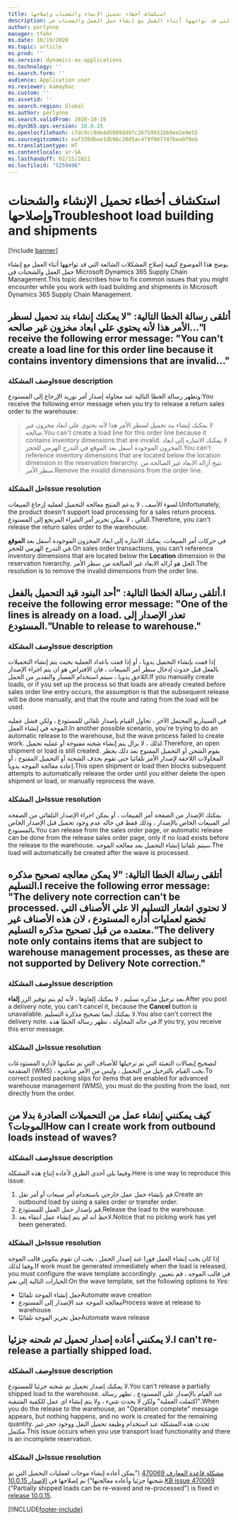 ```yaml
---
title: استكشاف أخطاء تحميل الإنشاء والشحنات وإصلاحها
description: يوضح هذا الموضوع كيفية إصلاح المشكلات الشائعة التي قد تواجهها أثناء العمل مع إنشاء حمل العمل والشحنات في Microsoft Dynamics 365 Supply Chain Management.
author: perlynne
manager: tfehr
ms.date: 10/19/2020
ms.topic: article
ms.prod: ''
ms.service: dynamics-ax-applications
ms.technology: ''
ms.search.form: ''
audience: Application user
ms.reviewer: kamaybac
ms.custom: ''
ms.assetid: ''
ms.search.region: Global
ms.author: perlynne
ms.search.validFrom: 2020-10-19
ms.dyn365.ops.version: 10.0.15
ms.openlocfilehash: c7dc9cc9de4d5089d497c36759931669ee2e9e55
ms.sourcegitcommit: eaf330dbee1db96c20d5ac479f007747bea079eb
ms.translationtype: HT
ms.contentlocale: ar-SA
ms.lasthandoff: 02/15/2021
ms.locfileid: "5259496"
---
```

# <a name="troubleshoot-load-building-and-shipments"></a><span data-ttu-id="4b5ad-103">استكشاف أخطاء تحميل الإنشاء والشحنات وإصلاحها</span><span class="sxs-lookup"><span data-stu-id="4b5ad-103">Troubleshoot load building and shipments</span></span>

[!include [banner](../includes/banner.md)]

<span data-ttu-id="4b5ad-104">يوضح هذا الموضوع كيفية إصلاح المشكلات الشائعة التي قد تواجهها أثناء العمل مع إنشاء حمل العمل والشحنات في Microsoft Dynamics 365 Supply Chain Management.</span><span class="sxs-lookup"><span data-stu-id="4b5ad-104">This topic describes how to fix common issues that you might encounter while you work with load building and shipments in Microsoft Dynamics 365 Supply Chain Management.</span></span>

## <a name="i-receive-the-following-error-message-you-cant-create-a-load-line-for-this-order-line-because-it-contains-inventory-dimensions-that-are-invalid"></a><span data-ttu-id="4b5ad-105">أتلقى رسالة الخطا التالية: "لا يمكنك إنشاء بند تحميل لسطر الأمر هذا لأنه يحتوي علي ابعاد مخزون غير صالحه..."</span><span class="sxs-lookup"><span data-stu-id="4b5ad-105">I receive the following error message: "You can't create a load line for this order line because it contains inventory dimensions that are invalid..."</span></span>

### <a name="issue-description"></a><span data-ttu-id="4b5ad-106">وصف المشكلة</span><span class="sxs-lookup"><span data-stu-id="4b5ad-106">Issue description</span></span>

<span data-ttu-id="4b5ad-107">وتظهر رسالة الخطا التالية عند محاولة إصدار أمر توريد الإرجاع إلى المستودع:</span><span class="sxs-lookup"><span data-stu-id="4b5ad-107">You receive the following error message when you try to release a return sales order to the warehouse:</span></span>

> <span data-ttu-id="4b5ad-108">لا يمكنك إنشاء بند تحميل لسطر الأمر هذا لأنه يحتوي علي ابعاد مخزون غير صالحه.</span><span class="sxs-lookup"><span data-stu-id="4b5ad-108">You can't create a load line for this order line because it contains inventory dimensions that are invalid.</span></span> <span data-ttu-id="4b5ad-109">لا يمكنك الاشاره إلى ابعاد المخزون الموجودة أسفل بعد الموقع في التدرج الهرمي للحجز.</span><span class="sxs-lookup"><span data-stu-id="4b5ad-109">You can't reference inventory dimensions that are located below the location dimension in the reservation hierarchy.</span></span> <span data-ttu-id="4b5ad-110">تتيح أزاله الابعاد غير الصالحة من سطر الأمر.</span><span class="sxs-lookup"><span data-stu-id="4b5ad-110">Remove the invalid dimensions from the order line.</span></span>

### <a name="issue-resolution"></a><span data-ttu-id="4b5ad-111">حل المشكلة</span><span class="sxs-lookup"><span data-stu-id="4b5ad-111">Issue resolution</span></span>

<span data-ttu-id="4b5ad-112">لسوء الأسف ، لا يدعم المنتج معالجه التحميل لعمليه إرجاع المبيعات.</span><span class="sxs-lookup"><span data-stu-id="4b5ad-112">Unfortunately, the product doesn't support load processing for a sales return process.</span></span> <span data-ttu-id="4b5ad-113">التالي ، لا يمكن تحرير أمر الشراء المرتجع إلى المستودع.</span><span class="sxs-lookup"><span data-stu-id="4b5ad-113">Therefore, you can't release the return sales order to the warehouse.</span></span>

<span data-ttu-id="4b5ad-114">في حركات أمر المبيعات، يمكنك الاشاره إلى ابعاد المخزون الموجودة أسفل بعد **الموقع** في التدرج الهرمي للحجز.</span><span class="sxs-lookup"><span data-stu-id="4b5ad-114">On sales order transactions, you can't reference inventory dimensions that are located below the **Location** dimension in the reservation hierarchy.</span></span> <span data-ttu-id="4b5ad-115">الحل هو أزاله الابعاد غير الصالحة من سطر الأمر.</span><span class="sxs-lookup"><span data-stu-id="4b5ad-115">The resolution is to remove the invalid dimensions from the order line.</span></span>

## <a name="i-receive-the-following-error-message-one-of-the-lines-is-already-on-a-load-unable-to-release-to-warehouse"></a><span data-ttu-id="4b5ad-116">أتلقى رسالة الخطا التالية: "أحد البنود قيد التحميل بالفعل.</span><span class="sxs-lookup"><span data-stu-id="4b5ad-116">I receive the following error message: "One of the lines is already on a load.</span></span> <span data-ttu-id="4b5ad-117">تعذر الإصدار إلى المستودع."</span><span class="sxs-lookup"><span data-stu-id="4b5ad-117">Unable to release to warehouse."</span></span>

### <a name="issue-description"></a><span data-ttu-id="4b5ad-118">وصف المشكلة</span><span class="sxs-lookup"><span data-stu-id="4b5ad-118">Issue description</span></span>

<span data-ttu-id="4b5ad-119">إذا قمت بإنشاء التحميل يدويا ، أو إذا قمت باعداد العملية بحيث يتم إنشاء التحميلات بالفعل قبل حدوث إدخال سطر أمر المبيعات ، فان الافتراض هو ان يتم اجراء الإصدار اللاحق يدويا ، سيتم استخدام المسار والتقدير من الحمل.</span><span class="sxs-lookup"><span data-stu-id="4b5ad-119">If you manually create loads, or if you set up the process so that loads are already created before sales order line entry occurs, the assumption is that the subsequent release will be done manually, and that the route and rating from the load will be used.</span></span>

<span data-ttu-id="4b5ad-120">في السيناريو المحتمل الآخر ، تحاول القيام بإصدار تلقائي للمستودع ، ولكن فشل عمليه الموجه في إنشاء العمل.</span><span class="sxs-lookup"><span data-stu-id="4b5ad-120">In another possible scenario, you're trying to do an automatic release to the warehouse, but the wave process failed to create work.</span></span> <span data-ttu-id="4b5ad-121">لذلك ، لا يزال يتم إنشاء شحنه مفتوحة أو عمليه تحميل.</span><span class="sxs-lookup"><span data-stu-id="4b5ad-121">Therefore, an open shipment or load is still created.</span></span> <span data-ttu-id="4b5ad-122">يقوم الشحن أو التحميل المفتوح بعد ذلك بحظر المحاولات اللاحقة لإصدار الأمر تلقائيا حتى تقوم بحذف الشحنة أو التحميل المفتوح ، أو إعادة معالجة الموجه يدويا.</span><span class="sxs-lookup"><span data-stu-id="4b5ad-122">This open shipment or load then blocks subsequent attempts to automatically release the order until you either delete the open shipment or load, or manually reprocess the wave.</span></span>

### <a name="issue-resolution"></a><span data-ttu-id="4b5ad-123">حل المشكلة</span><span class="sxs-lookup"><span data-stu-id="4b5ad-123">Issue resolution</span></span>

<span data-ttu-id="4b5ad-124">يمكنك الإصدار من الصفحة أمر المبيعات ، أو يمكن اجراء الإصدار التلقائي من الصفحة أمر المبيعات الخاص بالإصدار ، وذلك فقط في حاله عدم وجود تحميل قبل الإصدار الخاص بالمستودع.</span><span class="sxs-lookup"><span data-stu-id="4b5ad-124">You can release from the sales order page, or automatic release can be done from the release sales order page, only if no load exists before the release to the warehouse.</span></span> <span data-ttu-id="4b5ad-125">سيتم تلقائيا إنشاء التحميل بعد معالجه الموجه.</span><span class="sxs-lookup"><span data-stu-id="4b5ad-125">The load will automatically be created after the wave is processed.</span></span>

## <a name="i-receive-the-following-error-message-the-delivery-note-correction-cant-be-processed-the-delivery-note-only-contains-items-that-are-subject-to-warehouse-management-processes-as-these-are-not-supported-by-delivery-note-correction"></a><span data-ttu-id="4b5ad-126">أتلقى رسالة الخطا التالية: "لا يمكن معالجه تصحيح مذكره التسليم.</span><span class="sxs-lookup"><span data-stu-id="4b5ad-126">I receive the following error message: "The delivery note correction can't be processed.</span></span> <span data-ttu-id="4b5ad-127">لا تحتوي اشعار التسليم الا علي الأصناف التي تخضع لعمليات أداره المستودع ، لان هذه الأصناف غير معتمده من قبل تصحيح مذكره التسليم."</span><span class="sxs-lookup"><span data-stu-id="4b5ad-127">The delivery note only contains items that are subject to warehouse management processes, as these are not supported by Delivery Note correction."</span></span>

### <a name="issue-description"></a><span data-ttu-id="4b5ad-128">وصف المشكلة</span><span class="sxs-lookup"><span data-stu-id="4b5ad-128">Issue description</span></span>

<span data-ttu-id="4b5ad-129">بعد ترحيل مذكره تسليم ، لا يمكنك إلغاؤها ، لأنه لم يتم توفير الزر **إلغاء**.</span><span class="sxs-lookup"><span data-stu-id="4b5ad-129">After you post a delivery note, you can't cancel it, because the **Cancel** button is unavailable.</span></span> <span data-ttu-id="4b5ad-130">لا يمكنك أيضا تصحيح مذكرة التسليم.</span><span class="sxs-lookup"><span data-stu-id="4b5ad-130">You also can't correct the delivery note.</span></span> <span data-ttu-id="4b5ad-131">في حاله المحاولة ، تظهر رسالة الخطا هذه.</span><span class="sxs-lookup"><span data-stu-id="4b5ad-131">If you try, you receive this error message.</span></span>

### <a name="issue-resolution"></a><span data-ttu-id="4b5ad-132">حل المشكلة</span><span class="sxs-lookup"><span data-stu-id="4b5ad-132">Issue resolution</span></span>

<span data-ttu-id="4b5ad-133">لتصحيح إيصالات التعبئة التي تم ترحيلها للأصناف التي تم تمكينها لأداره المستودعات المتقدمة (WMS) ، يجب القيام بالترحيل من التحميل ، وليس من الأمر مباشره.</span><span class="sxs-lookup"><span data-stu-id="4b5ad-133">To correct posted packing slips for items that are enabled for advanced warehouse management (WMS), you must do the posting from the load, not directly from the order.</span></span>

## <a name="how-can-i-create-work-from-outbound-loads-instead-of-waves"></a><span data-ttu-id="4b5ad-134">كيف يمكنني إنشاء عمل من التحميلات الصادرة بدلا من الموجات؟</span><span class="sxs-lookup"><span data-stu-id="4b5ad-134">How can I create work from outbound loads instead of waves?</span></span>

### <a name="issue-description"></a><span data-ttu-id="4b5ad-135">وصف المشكلة</span><span class="sxs-lookup"><span data-stu-id="4b5ad-135">Issue description</span></span>

<span data-ttu-id="4b5ad-136">وفيما يلي أحدي الطرق لأعاده إنتاج هذه المشكلة.</span><span class="sxs-lookup"><span data-stu-id="4b5ad-136">Here is one way to reproduce this issue.</span></span>

1. <span data-ttu-id="4b5ad-137">قم بإنشاء حمل عمل خارجي باستخدام أمر مبيعات أو أمر نقل.</span><span class="sxs-lookup"><span data-stu-id="4b5ad-137">Create an outbound load by using a sales order or transfer order.</span></span>
2. <span data-ttu-id="4b5ad-138">قم بإصدار حمل العمل للمستودع.</span><span class="sxs-lookup"><span data-stu-id="4b5ad-138">Release the load to the warehouse.</span></span>
3. <span data-ttu-id="4b5ad-139">لاحظ انه لم يتم إنشاء عمل انتقاء بعد.</span><span class="sxs-lookup"><span data-stu-id="4b5ad-139">Notice that no picking work has yet been generated.</span></span>

### <a name="issue-resolution"></a><span data-ttu-id="4b5ad-140">حل المشكلة</span><span class="sxs-lookup"><span data-stu-id="4b5ad-140">Issue resolution</span></span>

<span data-ttu-id="4b5ad-141">إذا كان يجب إنشاء العمل فورا عند إصدار الحمل ، يجب ان تقوم بتكوين قالب الموجه وفقا لذلك.</span><span class="sxs-lookup"><span data-stu-id="4b5ad-141">If work must be generated immediately when the load is released, you must configure the wave template accordingly.</span></span> <span data-ttu-id="4b5ad-142">في قالب الموجه ، قم بتعيين الخيارات التالية إلى *نعم*:</span><span class="sxs-lookup"><span data-stu-id="4b5ad-142">On the wave template, set the following options to *Yes*:</span></span>

- <span data-ttu-id="4b5ad-143">جعل إنشاء الموجة تلقائيًا</span><span class="sxs-lookup"><span data-stu-id="4b5ad-143">Automate wave creation</span></span>
- <span data-ttu-id="4b5ad-144">معالجة الموجة عند الإصدار إلى المستودع</span><span class="sxs-lookup"><span data-stu-id="4b5ad-144">Process wave at release to warehouse</span></span>
- <span data-ttu-id="4b5ad-145">جعل تحرير الموجة تلقائيًا</span><span class="sxs-lookup"><span data-stu-id="4b5ad-145">Automate wave release</span></span>

## <a name="i-cant-re-release-a-partially-shipped-load"></a><span data-ttu-id="4b5ad-146">لا يمكنني أعاده إصدار تحميل تم شحنه جزئيا.</span><span class="sxs-lookup"><span data-stu-id="4b5ad-146">I can't re-release a partially shipped load.</span></span>

### <a name="issue-description"></a><span data-ttu-id="4b5ad-147">وصف المشكلة</span><span class="sxs-lookup"><span data-stu-id="4b5ad-147">Issue description</span></span>

<span data-ttu-id="4b5ad-148">لا يمكنك إصدار تحميل تم شحنه جزئيا للمستودع.</span><span class="sxs-lookup"><span data-stu-id="4b5ad-148">You can't release a partially shipped load to the warehouse.</span></span> <span data-ttu-id="4b5ad-149">عند القيام بالإصدار علي المستودع ، تظهر رسالة "اكتملت العملية" ولكن لا يحدث شيء ، ولا يتم إنشاء اي عمل للكمية المتبقية.</span><span class="sxs-lookup"><span data-stu-id="4b5ad-149">When you do the release to the warehouse, an "Operation complete" message appears, but nothing happens, and no work is created for the remaining quantity.</span></span> <span data-ttu-id="4b5ad-150">تحدث هذه المشكلة عند استخدام وظيفة تحميل النقل ووجود حجز غير مكتمل.</span><span class="sxs-lookup"><span data-stu-id="4b5ad-150">This issue occurs when you use transport load functionality and there is an incomplete reservation.</span></span>

### <a name="issue-resolution"></a><span data-ttu-id="4b5ad-151">حل المشكلة</span><span class="sxs-lookup"><span data-stu-id="4b5ad-151">Issue resolution</span></span>

<span data-ttu-id="4b5ad-152">[مشكلة قاعدة المعارف 470069](https://fix.lcs.dynamics.com/Issue/Details?kb=4574490&bugId=470069&dbType=3&qc=84ce1e09d7032d8b8ef86f5a0c68b86badf3dfaf29686c5ebbe97c53c0957b5f) ("يمكن أعاده إنشاء موجات لعمليات التحميل التي تم شحنها جزئيا وأعاده معالجتها") تم إصلاحها في [الإصدار 10.0.15](../get-started/whats-new-scm-10-0-15.md).</span><span class="sxs-lookup"><span data-stu-id="4b5ad-152">[KB issue 470069](https://fix.lcs.dynamics.com/Issue/Details?kb=4574490&bugId=470069&dbType=3&qc=84ce1e09d7032d8b8ef86f5a0c68b86badf3dfaf29686c5ebbe97c53c0957b5f) ("Partially shipped loads can be re-waved and re-processed") is fixed in [release 10.0.15](../get-started/whats-new-scm-10-0-15.md).</span></span>


[!INCLUDE[footer-include](../../includes/footer-banner.md)]
